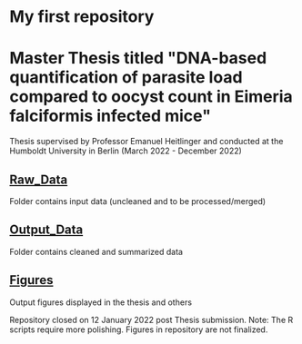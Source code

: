 <meta name="google-site-verification" content="HQKl6JFuo8FXNd1-yonAnFe1CSwPDG1axo4pJHQDNc0" />

# My first repository 
# Master Thesis titled "DNA-based quantification of parasite load compared to oocyst count in Eimeria falciformis infected mice"
Thesis supervised by Professor Emanuel Heitlinger and conducted at the Humboldt University in Berlin (March 2022 - December 2022)

## [Raw_Data]()
Folder contains input data (uncleaned and to be processed/merged)

## [Output_Data]() 
Folder contains cleaned and summarized data 

## [Figures]()
Output figures displayed in the thesis and others

Repository closed on 12 January 2022 post Thesis submission. 
Note: The R scripts require more polishing. Figures in repository are not finalized. 


